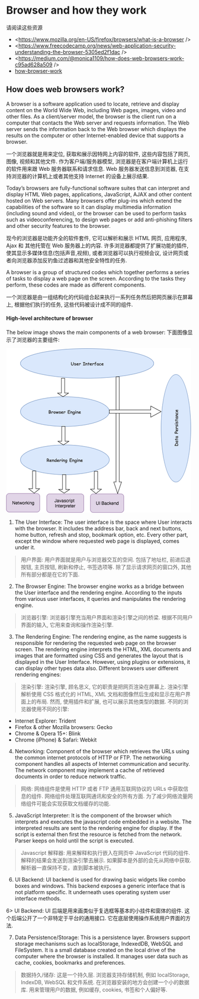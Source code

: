 # Browser and how they work

请阅读这些资源

- <https://www.mozilla.org/en-US/firefox/browsers/what-is-a-browser />
- <https://www.freecodecamp.org/news/web-application-security-understanding-the-browser-5305ed2f1dac />
- <https://medium.com/@monica1109/how-does-web-browsers-work-c95ad628a509 />
- [how-browser-work](http://taligarsiel.com/Projects/howbrowserswork1.htm)

## How does web browsers work?

A browser is a software application used to locate, retrieve and display content on the World Wide Web, including Web pages, images, video and other files. As a client/server model, the browser is the client run on a computer that contacts the Web server and requests information. The Web server sends the information back to the Web browser which displays the results on the computer or other Internet-enabled device that supports a browser.

一个浏览器就是用来定位, 获取和展示因特网上内容的软件, 这些内容包括了网页, 图像, 视频和其他文件. 作为客户端/服务器模型, 浏览器是在客户端计算机上运行的软件用来跟 Web 服务器联系和请求信息. Web 服务器发送信息到浏览器, 在支持浏览器的计算机上或者其他支持 Internet 的设备上展示结果.

Today’s browsers are fully-functional software suites that can interpret and display HTML Web pages, applications, JavaScript, AJAX and other content hosted on Web servers. Many browsers offer plug-ins which extend the capabilities of the software so it can display multimedia information (including sound and video), or the browser can be used to perform tasks such as videoconferencing, to design web pages or add anti-phishing filters and other security features to the browser.

现今的浏览器是功能齐全的软件套件, 它可以解析和展示 HTML 网页, 应用程序, Ajax 和 其他托管在 Web 服务器上的内容. 许多浏览器都提供了扩展功能的插件, 使其显示多媒体信息(包括声音,视频), 或者浏览器可以执行视频会议, 设计网页或者向浏览器添加反钓鱼过滤器和其他安全特性的任务.

A browser is a group of structured codes which together performs a series of tasks to display a web page on the screen. According to the tasks they perform, these codes are made as different components.

一个浏览器是由一组结构化的代码组合起来执行一系列任务然后把网页展示在屏幕上, 根据他们执行的任务, 这些代码被设计成不同的组件.

#### High-level architecture of browser

The below image shows the main components of a web browser:
下面图像显示了浏览器的主要组件:

![browser-main-component](./browser-main-component.png)

1. The User Interface: The user interface is the space where User interacts with the browser. It includes the address bar, back and next buttons, home button, refresh and stop, bookmark option, etc. Every other part, except the window where requested web page is displayed, comes under it.

> 用户界面: 用户界面就是用户与浏览器交互的空间. 包括了地址栏, 前进后退按钮, 主页按钮, 刷新和停止, 书签选项等. 除了显示请求网页的窗口外, 其他所有部分都是在它的下面.

2. The Browser Engine: The browser engine works as a bridge between the User interface and the rendering engine. According to the inputs from various user interfaces, it queries and manipulates the rendering engine.

> 浏览器引擎: 浏览器引擎充当用户界面和渲染引擎之间的桥梁. 根据不同用户界面的输入, 它用来查询和操作渲染引擎.

3. The Rendering Engine: The rendering engine, as the name suggests is responsible for rendering the requested web page on the browser screen. The rendering engine interprets the HTML, XML documents and images that are formatted using CSS and generates the layout that is displayed in the User Interface. However, using plugins or extensions, it can display other types data also. Different browsers user different rendering engines:

> 渲染引擎: 渲染引擎, 顾名思义, 它的职责是把网页渲染在屏幕上. 渲染引擎解析使用 CSS 格式化的 HTML, XML 文档和图像然后生成和显示在用户界面上的布局. 然而, 使用插件和扩展, 也可以展示其他类型的数据. 不同的浏览器使用不同的引擎:

- Internet Explorer: Trident
- Firefox & other Mozilla browsers: Gecko
- Chrome & Opera 15+: Blink
- Chrome (iPhone) & Safari: Webkit

4. Networking: Component of the browser which retrieves the URLs using the common internet protocols of HTTP or FTP. The networking component handles all aspects of Internet communication and security. The network component may implement a cache of retrieved documents in order to reduce network traffic.

> 网络: 网络组件是使用 HTTP 或者 FTP 通用互联网协议的 URLs 中获取信息的组件. 网络组件处理互联网通讯和安全的所有方面. 为了减少网络流量网络组件可能会实现获取文档缓存的功能.

5. JavaScript Interpreter: It is the component of the browser which interprets and executes the javascript code embedded in a website. The interpreted results are sent to the rendering engine for display. If the script is external then first the resource is fetched from the network. Parser keeps on hold until the script is executed.

> Javascript 解释器: 用来解释和执行嵌入在网页中 JavaScript 代码的组件. 解释的结果会发送到渲染引擎去展示. 如果脚本是外部的会先从网络中获取. 解析器一直保持不变，直到脚本被执行。

6. UI Backend: UI backend is used for drawing basic widgets like combo boxes and windows. This backend exposes a generic interface that is not platform specific. It underneath uses operating system user interface methods.

6> UI Backend: UI 后端是用来画类似于复选框等基本的小挂件和窗体的组件. 这个后端公开了一个非特定于平台的通用接口. 它在底层使用操作系统用户界面的方法.

7. Data Persistence/Storage: This is a persistence layer. Browsers support storage mechanisms such as localStorage, IndexedDB, WebSQL and FileSystem. It is a small database created on the local drive of the computer where the browser is installed. It manages user data such as cache, cookies, bookmarks and preferences.

> 数据持久/储存: 这是一个持久层. 浏览器支持存储机制, 例如 localStorage, IndexDB, WebSQL 和文件系统. 在浏览器安装的地方会创建一个小的数据库. 用来管理用户的数据, 例如缓存, cookies, 书签和个人偏好等.
